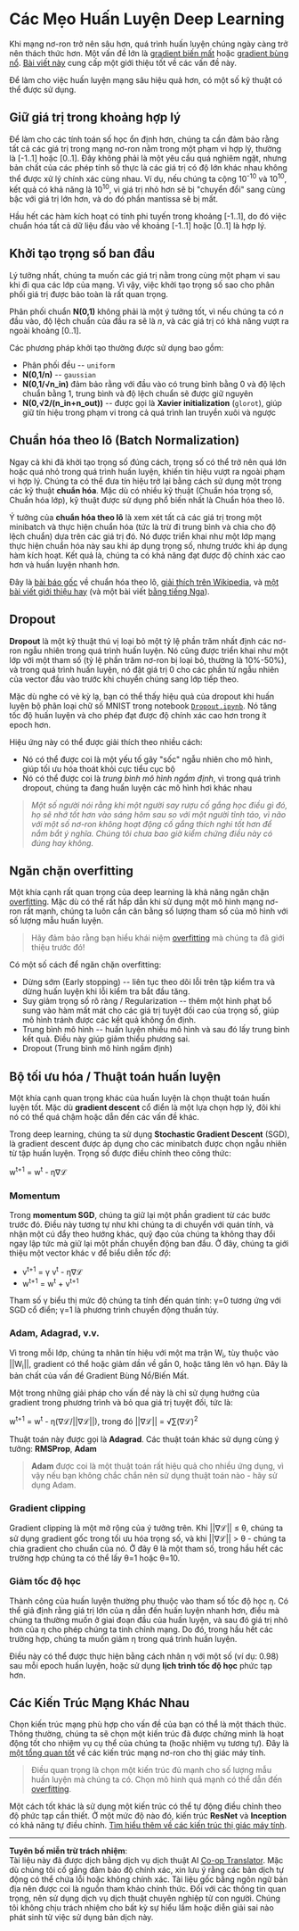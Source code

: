 <!--
CO_OP_TRANSLATOR_METADATA:
{
  "original_hash": "ae074cd940fc2f4dc24fc07b66ccbd99",
  "translation_date": "2025-08-29T12:21:25+00:00",
  "source_file": "lessons/4-ComputerVision/08-TransferLearning/TrainingTricks.md",
  "language_code": "vi"
}
-->
# Các Mẹo Huấn Luyện Deep Learning

Khi mạng nơ-ron trở nên sâu hơn, quá trình huấn luyện chúng ngày càng trở nên thách thức hơn. Một vấn đề lớn là [gradient biến mất](https://en.wikipedia.org/wiki/Vanishing_gradient_problem) hoặc [gradient bùng nổ](https://deepai.org/machine-learning-glossary-and-terms/exploding-gradient-problem#:~:text=Exploding%20gradients%20are%20a%20problem,updates%20are%20small%20and%20controlled.). [Bài viết này](https://towardsdatascience.com/the-vanishing-exploding-gradient-problem-in-deep-neural-networks-191358470c11) cung cấp một giới thiệu tốt về các vấn đề này.

Để làm cho việc huấn luyện mạng sâu hiệu quả hơn, có một số kỹ thuật có thể được sử dụng.

## Giữ giá trị trong khoảng hợp lý

Để làm cho các tính toán số học ổn định hơn, chúng ta cần đảm bảo rằng tất cả các giá trị trong mạng nơ-ron nằm trong một phạm vi hợp lý, thường là [-1..1] hoặc [0..1]. Đây không phải là một yêu cầu quá nghiêm ngặt, nhưng bản chất của các phép tính số thực là các giá trị có độ lớn khác nhau không thể được xử lý chính xác cùng nhau. Ví dụ, nếu chúng ta cộng 10<sup>-10</sup> và 10<sup>10</sup>, kết quả có khả năng là 10<sup>10</sup>, vì giá trị nhỏ hơn sẽ bị "chuyển đổi" sang cùng bậc với giá trị lớn hơn, và do đó phần mantissa sẽ bị mất.

Hầu hết các hàm kích hoạt có tính phi tuyến trong khoảng [-1..1], do đó việc chuẩn hóa tất cả dữ liệu đầu vào về khoảng [-1..1] hoặc [0..1] là hợp lý.

## Khởi tạo trọng số ban đầu

Lý tưởng nhất, chúng ta muốn các giá trị nằm trong cùng một phạm vi sau khi đi qua các lớp của mạng. Vì vậy, việc khởi tạo trọng số sao cho phân phối giá trị được bảo toàn là rất quan trọng.

Phân phối chuẩn **N(0,1)** không phải là một ý tưởng tốt, vì nếu chúng ta có *n* đầu vào, độ lệch chuẩn của đầu ra sẽ là *n*, và các giá trị có khả năng vượt ra ngoài khoảng [0..1].

Các phương pháp khởi tạo thường được sử dụng bao gồm:

- Phân phối đều -- `uniform`
- **N(0,1/n)** -- `gaussian`
- **N(0,1/√n_in)** đảm bảo rằng với đầu vào có trung bình bằng 0 và độ lệch chuẩn bằng 1, trung bình và độ lệch chuẩn sẽ được giữ nguyên
- **N(0,√2/(n_in+n_out))** -- được gọi là **Xavier initialization** (`glorot`), giúp giữ tín hiệu trong phạm vi trong cả quá trình lan truyền xuôi và ngược

## Chuẩn hóa theo lô (Batch Normalization)

Ngay cả khi đã khởi tạo trọng số đúng cách, trọng số có thể trở nên quá lớn hoặc quá nhỏ trong quá trình huấn luyện, khiến tín hiệu vượt ra ngoài phạm vi hợp lý. Chúng ta có thể đưa tín hiệu trở lại bằng cách sử dụng một trong các kỹ thuật **chuẩn hóa**. Mặc dù có nhiều kỹ thuật (Chuẩn hóa trọng số, Chuẩn hóa lớp), kỹ thuật được sử dụng phổ biến nhất là Chuẩn hóa theo lô.

Ý tưởng của **chuẩn hóa theo lô** là xem xét tất cả các giá trị trong một minibatch và thực hiện chuẩn hóa (tức là trừ đi trung bình và chia cho độ lệch chuẩn) dựa trên các giá trị đó. Nó được triển khai như một lớp mạng thực hiện chuẩn hóa này sau khi áp dụng trọng số, nhưng trước khi áp dụng hàm kích hoạt. Kết quả là, chúng ta có khả năng đạt được độ chính xác cao hơn và huấn luyện nhanh hơn.

Đây là [bài báo gốc](https://arxiv.org/pdf/1502.03167.pdf) về chuẩn hóa theo lô, [giải thích trên Wikipedia](https://en.wikipedia.org/wiki/Batch_normalization), và [một bài viết giới thiệu hay](https://towardsdatascience.com/batch-normalization-in-3-levels-of-understanding-14c2da90a338) (và một bài viết [bằng tiếng Nga](https://habrahabr.ru/post/309302/)).

## Dropout

**Dropout** là một kỹ thuật thú vị loại bỏ một tỷ lệ phần trăm nhất định các nơ-ron ngẫu nhiên trong quá trình huấn luyện. Nó cũng được triển khai như một lớp với một tham số (tỷ lệ phần trăm nơ-ron bị loại bỏ, thường là 10%-50%), và trong quá trình huấn luyện, nó đặt giá trị 0 cho các phần tử ngẫu nhiên của vector đầu vào trước khi chuyển chúng sang lớp tiếp theo.

Mặc dù nghe có vẻ kỳ lạ, bạn có thể thấy hiệu quả của dropout khi huấn luyện bộ phân loại chữ số MNIST trong notebook [`Dropout.ipynb`](Dropout.ipynb). Nó tăng tốc độ huấn luyện và cho phép đạt được độ chính xác cao hơn trong ít epoch hơn.

Hiệu ứng này có thể được giải thích theo nhiều cách:

- Nó có thể được coi là một yếu tố gây "sốc" ngẫu nhiên cho mô hình, giúp tối ưu hóa thoát khỏi cực tiểu cục bộ
- Nó có thể được coi là *trung bình mô hình ngầm định*, vì trong quá trình dropout, chúng ta đang huấn luyện các mô hình hơi khác nhau

> *Một số người nói rằng khi một người say rượu cố gắng học điều gì đó, họ sẽ nhớ tốt hơn vào sáng hôm sau so với một người tỉnh táo, vì não với một số nơ-ron không hoạt động cố gắng thích nghi tốt hơn để nắm bắt ý nghĩa. Chúng tôi chưa bao giờ kiểm chứng điều này có đúng hay không.*

## Ngăn chặn overfitting

Một khía cạnh rất quan trọng của deep learning là khả năng ngăn chặn [overfitting](../../3-NeuralNetworks/05-Frameworks/Overfitting.md). Mặc dù có thể rất hấp dẫn khi sử dụng một mô hình mạng nơ-ron rất mạnh, chúng ta luôn cần cân bằng số lượng tham số của mô hình với số lượng mẫu huấn luyện.

> Hãy đảm bảo rằng bạn hiểu khái niệm [overfitting](../../3-NeuralNetworks/05-Frameworks/Overfitting.md) mà chúng ta đã giới thiệu trước đó!

Có một số cách để ngăn chặn overfitting:

- Dừng sớm (Early stopping) -- liên tục theo dõi lỗi trên tập kiểm tra và dừng huấn luyện khi lỗi kiểm tra bắt đầu tăng.
- Suy giảm trọng số rõ ràng / Regularization -- thêm một hình phạt bổ sung vào hàm mất mát cho các giá trị tuyệt đối cao của trọng số, giúp mô hình tránh được các kết quả không ổn định.
- Trung bình mô hình -- huấn luyện nhiều mô hình và sau đó lấy trung bình kết quả. Điều này giúp giảm thiểu phương sai.
- Dropout (Trung bình mô hình ngầm định)

## Bộ tối ưu hóa / Thuật toán huấn luyện

Một khía cạnh quan trọng khác của huấn luyện là chọn thuật toán huấn luyện tốt. Mặc dù **gradient descent** cổ điển là một lựa chọn hợp lý, đôi khi nó có thể quá chậm hoặc dẫn đến các vấn đề khác.

Trong deep learning, chúng ta sử dụng **Stochastic Gradient Descent** (SGD), là gradient descent được áp dụng cho các minibatch được chọn ngẫu nhiên từ tập huấn luyện. Trọng số được điều chỉnh theo công thức:

w<sup>t+1</sup> = w<sup>t</sup> - η∇ℒ

### Momentum

Trong **momentum SGD**, chúng ta giữ lại một phần gradient từ các bước trước đó. Điều này tương tự như khi chúng ta di chuyển với quán tính, và nhận một cú đẩy theo hướng khác, quỹ đạo của chúng ta không thay đổi ngay lập tức mà giữ lại một phần chuyển động ban đầu. Ở đây, chúng ta giới thiệu một vector khác v để biểu diễn *tốc độ*:

- v<sup>t+1</sup> = γ v<sup>t</sup> - η∇ℒ
- w<sup>t+1</sup> = w<sup>t</sup> + v<sup>t+1</sup>

Tham số γ biểu thị mức độ chúng ta tính đến quán tính: γ=0 tương ứng với SGD cổ điển; γ=1 là phương trình chuyển động thuần túy.

### Adam, Adagrad, v.v.

Vì trong mỗi lớp, chúng ta nhân tín hiệu với một ma trận W<sub>i</sub>, tùy thuộc vào ||W<sub>i</sub>||, gradient có thể hoặc giảm dần về gần 0, hoặc tăng lên vô hạn. Đây là bản chất của vấn đề Gradient Bùng Nổ/Biến Mất.

Một trong những giải pháp cho vấn đề này là chỉ sử dụng hướng của gradient trong phương trình và bỏ qua giá trị tuyệt đối, tức là:

w<sup>t+1</sup> = w<sup>t</sup> - η(∇ℒ/||∇ℒ||), trong đó ||∇ℒ|| = √∑(∇ℒ)<sup>2</sup>

Thuật toán này được gọi là **Adagrad**. Các thuật toán khác sử dụng cùng ý tưởng: **RMSProp**, **Adam**

> **Adam** được coi là một thuật toán rất hiệu quả cho nhiều ứng dụng, vì vậy nếu bạn không chắc chắn nên sử dụng thuật toán nào - hãy sử dụng Adam.

### Gradient clipping

Gradient clipping là một mở rộng của ý tưởng trên. Khi ||∇ℒ|| ≤ θ, chúng ta sử dụng gradient gốc trong tối ưu hóa trọng số, và khi ||∇ℒ|| > θ - chúng ta chia gradient cho chuẩn của nó. Ở đây θ là một tham số, trong hầu hết các trường hợp chúng ta có thể lấy θ=1 hoặc θ=10.

### Giảm tốc độ học

Thành công của huấn luyện thường phụ thuộc vào tham số tốc độ học η. Có thể giả định rằng giá trị lớn của η dẫn đến huấn luyện nhanh hơn, điều mà chúng ta thường muốn ở giai đoạn đầu của huấn luyện, và sau đó giá trị nhỏ hơn của η cho phép chúng ta tinh chỉnh mạng. Do đó, trong hầu hết các trường hợp, chúng ta muốn giảm η trong quá trình huấn luyện.

Điều này có thể được thực hiện bằng cách nhân η với một số (ví dụ: 0.98) sau mỗi epoch huấn luyện, hoặc sử dụng **lịch trình tốc độ học** phức tạp hơn.

## Các Kiến Trúc Mạng Khác Nhau

Chọn kiến trúc mạng phù hợp cho vấn đề của bạn có thể là một thách thức. Thông thường, chúng ta sẽ chọn một kiến trúc đã được chứng minh là hoạt động tốt cho nhiệm vụ cụ thể của chúng ta (hoặc nhiệm vụ tương tự). Đây là [một tổng quan tốt](https://www.topbots.com/a-brief-history-of-neural-network-architectures/) về các kiến trúc mạng nơ-ron cho thị giác máy tính.

> Điều quan trọng là chọn một kiến trúc đủ mạnh cho số lượng mẫu huấn luyện mà chúng ta có. Chọn mô hình quá mạnh có thể dẫn đến [overfitting](../../3-NeuralNetworks/05-Frameworks/Overfitting.md).

Một cách tốt khác là sử dụng một kiến trúc có thể tự động điều chỉnh theo độ phức tạp cần thiết. Ở một mức độ nào đó, kiến trúc **ResNet** và **Inception** có khả năng tự điều chỉnh. [Tìm hiểu thêm về các kiến trúc thị giác máy tính](../07-ConvNets/CNN_Architectures.md).

---

**Tuyên bố miễn trừ trách nhiệm**:  
Tài liệu này đã được dịch bằng dịch vụ dịch thuật AI [Co-op Translator](https://github.com/Azure/co-op-translator). Mặc dù chúng tôi cố gắng đảm bảo độ chính xác, xin lưu ý rằng các bản dịch tự động có thể chứa lỗi hoặc không chính xác. Tài liệu gốc bằng ngôn ngữ bản địa nên được coi là nguồn tham khảo chính thức. Đối với các thông tin quan trọng, nên sử dụng dịch vụ dịch thuật chuyên nghiệp từ con người. Chúng tôi không chịu trách nhiệm cho bất kỳ sự hiểu lầm hoặc diễn giải sai nào phát sinh từ việc sử dụng bản dịch này.